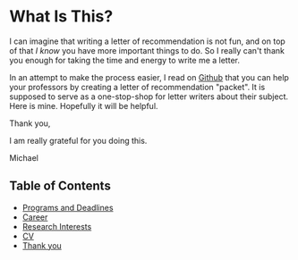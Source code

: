 # What Is This?

I can imagine that writing a letter of recommendation is not fun, and on top of that _I know_ you have more important things to do. So I really can't thank you enough for taking the time and energy to write me a letter. 

In an attempt to make the process easier, I read on [Github][1] that you can help your professors by creating a letter of recommendation "packet".  It is supposed to serve as a one-stop-shop for letter writers about their subject. Here is mine. Hopefully it will be helpful.

Thank you, 

I am really grateful for you doing this.

Michael

## Table of Contents
- [Programs and Deadlines](programs-and-deadlines)
- [Career](career)
- [Research Interests](research-interests)
- [CV](cv)
- [Thank you](thank-you)

[1]: https://github.com/olgabot/sciencemeetproductivity.tumblr.com/blob/master/posts/2012/08/how-to-request-a-letter-of-recommendation.md
[2]: https://passlab.github.io/CSCE513/notes/lecture10_LocalityMM.pdf
[3]: https://www.beckershospitalreview.com/ehrs/epic-s-huge-healthcare-impact-5-stats.html#:~:text=More%20than%20253%20million%20U.S.,an%20electronic%20record%20in%20Epic.
[4]: https://gist.github.com/wojteklu/73c6914cc446146b8b533c0988cf8d29
[5]: https://www.w3schools.com/python/python_for_loops.asp
[6]: https://en.wikipedia.org/wiki/Agile_software_development 
